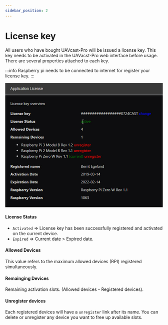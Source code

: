 ```yaml
---
sidebar_position: 2
---
```

# License key

All users who have bought UAVcast-Pro will be issued a license key. This key needs to be activated in the UAVacst-Pro web interface before usage.
There are several properties attached to each key.



:::info
Raspberry pi needs to be connected to internet for register your license key. 
:::

!['License'](img/license.jpg)



#### License Status

* `Activated` => License key has been successfully registered and activated on the current device.
* `Expired` => Current date > Expired date.  


#### Allowed Devices
This value refers to the maximum allowed devices (RPI) registered simultaneously.

#### Remainging Devices
Remaining activation slots. (Allowed devices - Registered devices).

#### Unregister devices
Each registered devices will have a `unregister` link after its name. 
You can delete or unregister any device you want to free up available slots.
